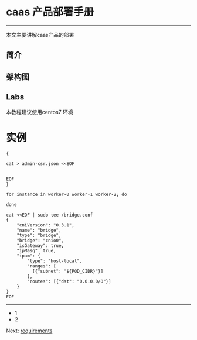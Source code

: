 # caas 产品部署手册

---

本文主要讲解caas产品的部署

## 简介

## 架构图

## Labs

本教程建议使用centos7 环境



# 实例

```
{

cat > admin-csr.json <<EOF


EOF
}
```

```
for instance in worker-0 worker-1 worker-2; do

done
```



```
cat <<EOF | sudo tee /bridge.conf
{
    "cniVersion": "0.3.1",
    "name": "bridge",
    "type": "bridge",
    "bridge": "cnio0",
    "isGateway": true,
    "ipMasq": true,
    "ipam": {
        "type": "host-local",
        "ranges": [
          [{"subnet": "${POD_CIDR}"}]
        ],
        "routes": [{"dst": "0.0.0.0/0"}]
    }
}
EOF
```

---

* 1
* 2

Next: [requirements](/requirements.md)

